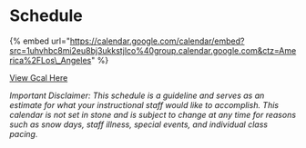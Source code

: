 # Schedule

{% embed url="https://calendar.google.com/calendar/embed?src=1uhvhbc8mi2eu8bj3ukkstjlco%40group.calendar.google.com&ctz=America%2FLos\_Angeles" %}



[View Gcal Here](https://calendar.google.com/calendar/embed?src=1uhvhbc8mi2eu8bj3ukkstjlco%40group.calendar.google.com&ctz=America%2FLos_Angeles)

_Important Disclaimer: This schedule is a guideline and serves as an estimate for what your instructional staff would like to accomplish. This calendar is not set in stone and is subject to change at any time for reasons such as snow days, staff illness, special events, and individual class pacing._

